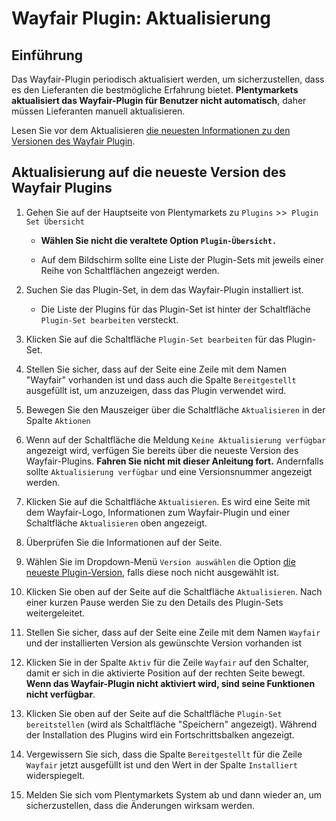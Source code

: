 # Wayfair Plugin: Aktualisierung

## Einführung
Das Wayfair-Plugin periodisch aktualisiert werden, um sicherzustellen, dass es den Lieferanten die bestmögliche Erfahrung bietet. **Plentymarkets aktualisiert das Wayfair-Plugin für Benutzer nicht automatisch**, daher müssen Lieferanten manuell aktualisieren.

Lesen Sie vor dem Aktualisieren [die neuesten Informationen zu den Versionen des Wayfair Plugin](https://github.com/wayfair-contribs/plentymarkets-plugin/releases).

## Aktualisierung auf die neueste Version des Wayfair Plugins
1. Gehen Sie auf der Hauptseite von Plentymarkets zu `Plugins` >>` Plugin Set Übersicht`
    * **Wählen Sie nicht die veraltete Option `Plugin-Übersicht.`**

    * Auf dem Bildschirm sollte eine Liste der Plugin-Sets mit jeweils einer Reihe von Schaltflächen angezeigt werden.

2. Suchen Sie das Plugin-Set, in dem das Wayfair-Plugin installiert ist.

    * Die Liste der Plugins für das Plugin-Set ist hinter der Schaltfläche `Plugin-Set bearbeiten` versteckt.

3. Klicken Sie auf die Schaltfläche `Plugin-Set bearbeiten` für das Plugin-Set.

4. Stellen Sie sicher, dass auf der Seite eine Zeile mit dem Namen "Wayfair" vorhanden ist und dass auch die Spalte `Bereitgestellt` ausgefüllt ist, um anzuzeigen, dass das Plugin verwendet wird.

5. Bewegen Sie den Mauszeiger über die Schaltfläche `Aktualisieren` in der Spalte `Aktionen`

5. Wenn auf der Schaltfläche die Meldung `Keine Aktualisierung verfügbar` angezeigt wird, verfügen Sie bereits über die neueste Version des Wayfair-Plugins. **Fahren Sie nicht mit dieser Anleitung fort.** Andernfalls sollte `Aktualisierung verfügbar` und eine Versionsnummer angezeigt werden.

6. Klicken Sie auf die Schaltfläche `Aktualisieren`. Es wird eine Seite mit dem Wayfair-Logo, Informationen zum Wayfair-Plugin und einer Schaltfläche `Aktualisieren` oben angezeigt.

7. Überprüfen Sie die Informationen auf der Seite.

9. Wählen Sie im Dropdown-Menü `Version auswählen` die Option [die neueste Plugin-Version](https://github.com/wayfair-contribs/plentymarkets-plugin/releases), falls diese noch nicht ausgewählt ist.

10. Klicken Sie oben auf der Seite auf die Schaltfläche `Aktualisieren`. Nach einer kurzen Pause werden Sie zu den Details des Plugin-Sets weitergeleitet.

11. Stellen Sie sicher, dass auf der Seite eine Zeile mit dem Namen `Wayfair` und der installierten Version als gewünschte Version vorhanden ist

12. Klicken Sie in der Spalte `Aktiv` für die Zeile `Wayfair` auf den Schalter, damit er sich in die aktivierte Position auf der rechten Seite bewegt. **Wenn das Wayfair-Plugin nicht aktiviert wird, sind seine Funktionen nicht verfügbar**.

13. Klicken Sie oben auf der Seite auf die Schaltfläche `Plugin-Set bereitstellen` (wird als Schaltfläche "Speichern" angezeigt). Während der Installation des Plugins wird ein Fortschrittsbalken angezeigt.

14. Vergewissern Sie sich, dass die Spalte `Bereitgestellt` für die Zeile `Wayfair` jetzt ausgefüllt ist und den Wert in der Spalte `Installiert` widerspiegelt.

15. Melden Sie sich vom Plentymarkets System ab und dann wieder an, um sicherzustellen, dass die Änderungen wirksam werden.
